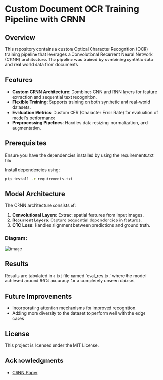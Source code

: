 # Custom Document OCR Training Pipeline with CRNN

## Overview
This repository contains a custom Optical Character Recognition (OCR) training pipeline that leverages a Convolutional Recurrent Neural Network (CRNN) architecture. The pipeline was trained by combining synthtic data and real world data from documents

## Features
- **Custom CRNN Architecture**: Combines CNN and RNN layers for feature extraction and sequential text recognition.
- **Flexible Training**: Supports training on both synthetic and real-world datasets.
- **Evaluation Metrics**: Custom CER (Character Error Rate) for evaluation of model's performance
- **Preprocessing Pipelines**: Handles data resizing, normalization, and augmentation.

## Prerequisites

Ensure you have the dependencies installed by using the requirements.txt file

Install dependencies using:

```bash
pip install -r requirements.txt
```

## Model Architecture

The CRNN architecture consists of:
1. **Convolutional Layers**: Extract spatial features from input images.
2. **Recurrent Layers**: Capture sequential dependencies in features.
3. **CTC Loss**: Handles alignment between predictions and ground truth.

### Diagram:
![image](https://github.com/user-attachments/assets/6faeb540-1133-4bd7-9c18-bb725e4ff4b4)


## Results
Results are tabulated in a txt file named 'eval_res.txt' where the model achieved around 96% accuracy for a completely unseen dataset

## Future Improvements

- Incorporating attention mechanisms for improved recognition.
- Adding more diversity to the dataset to perform well with the edge cases

## License

This project is licensed under the MIT License.

## Acknowledgments

- [CRNN Paper](https://arxiv.org/abs/1507.05717)
